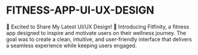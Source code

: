 # FITNESS-APP-UI-UX-DESIGN
🚀 Excited to Share My Latest UI/UX Design! 🚀  Introducing Fitfinity, a fitness app designed to inspire and motivate users on their wellness journey. The goal was to create a clean, intuitive, and user-friendly interface that delivers a seamless experience while keeping users engaged.
